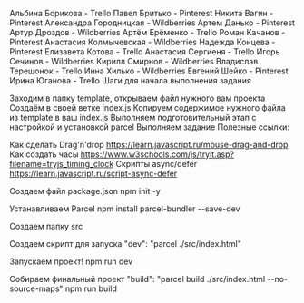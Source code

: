 Альбина Борикова - Trello
Павел Бритько - Pinterest
Никита Вагин - Pinterest
Александра Городницкая - Wildberries
Артем Данько - Pinterest
Артур Дроздов - Wildberries
Артём Ерёменко - Trello
Роман Качанов - Pinterest
Анастасия Колмычевская - Wildberries
Надежда Концева - Pinterest
Елизавета Котова - Trello
Анастасия Сергиеня - Trello
Игорь Сечинов - Wildberries
Кирилл Смирнов - Wildberries
Владислав Терешонок - Trello
Инна Хилько - Wildberries
Евгений Шейко - Pinterest
Ирина Юганова - Trello
Шаги для начала выполнения задания

Заходим в папку template, открываем файл нужного вам проекта
Создаём в своей ветке index.js
Копируем содержимое нужного файла из template в ваш index.js
Выполняем подготовительный этап с настройкой и установкой parcel
Выполняем задание
Полезные ссылки:

Как сделать Drag'n'drop https://learn.javascript.ru/mouse-drag-and-drop
Как создать часы https://www.w3schools.com/js/tryit.asp?filename=tryjs_timing_clock
Скрипты async/defer https://learn.javascript.ru/script-async-defer

Создаем файл package.json
npm init -y

Устанавливаем Parcel
npm install parcel-bundler --save-dev

Создаем папку src

Создаем скрипт для запуска
"dev": "parcel ./src/index.html"

Запускаем проект!
npm run dev

Собираем финальный проект
"build": "parcel build ./src/index.html --no-source-maps"
npm run build